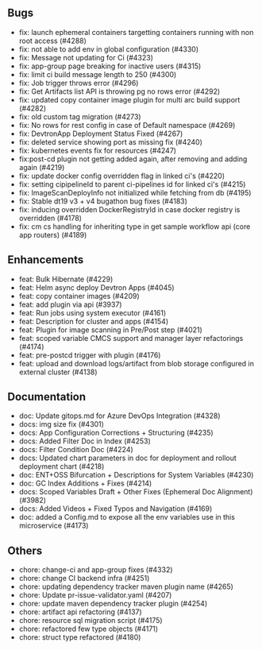 ## Bugs
- fix: launch ephemeral containers targetting containers running with non root access (#4288)
- fix: not able to add env in global configuration (#4330)
- fix: Message not updating for Ci (#4323)
- fix: app-group page breaking for inactive users (#4315)
- fix: limit ci build message length to 250 (#4300)
- fix: Job trigger throws error (#4296)
- fix: Get Artifacts list API is throwing pg no rows error  (#4292)
- fix: updated copy container image plugin for multi arc build support (#4282)
- fix: old custom tag migration (#4273)
- fix: No rows for rest config in case of Default namespace (#4269)
- fix: DevtronApp Deployment Status Fixed (#4267)
- fix: deleted service showing port as missing fix (#4240)
- fix: kubernetes events fix for resources (#4247)
- fix:post-cd plugin not getting added again, after removing and adding again (#4219)
- fix: update docker config overridden flag in linked ci's (#4220)
- fix: setting cipipelineId to parent ci-pipelines id for linked ci's (#4215)
- fix: ImageScanDeployInfo not initialized while fetching from db (#4195)
- fix: Stable dt19 v3 + v4 bugathon bug fixes (#4183)
- fix: inducing overridden DockerRegistryId in case docker registry is overridden (#4178)
- fix: cm cs handling for inheriting type in get sample workflow api (core app routers) (#4189)
## Enhancements
- feat: Bulk Hibernate (#4229)
- feat: Helm async deploy Devtron Apps (#4045)
- feat: copy container images (#4209)
- feat: add plugin via api (#3937)
- feat: Run jobs using system executor (#4161)
- feat: Description for cluster and apps (#4154)
- feat: Plugin for image scanning in Pre/Post step (#4021)
- feat: scoped variable CMCS support and manager layer refactorings (#4174)
- feat: pre-postcd trigger with plugin (#4176)
- feat: upload and download logs/artifact from blob storage configured in external cluster (#4138)
## Documentation
- doc: Update gitops.md for Azure DevOps Integration (#4328)
- docs: img size fix (#4301)
- docs: App Configuration Corrections + Structuring (#4235)
- docs: Added Filter Doc in Index (#4253)
- docs: Filter Condition Doc (#4224)
- docs: Updated chart parameters in doc for deployment and rollout deployment chart (#4218)
- doc: ENT+OSS Bifurcation + Descriptions for System Variables (#4230)
- doc: GC Index Additions + Fixes (#4214)
- docs: Scoped Variables Draft + Other Fixes (Ephemeral Doc Alignment) (#3982)
- docs: Added Videos + Fixed Typos and Navigation (#4169)
- doc: added a Config.md to expose all the env variables use in this microservice (#4173)
## Others
- chore: change-ci and app-group fixes (#4332)
- chore: change CI backend infra  (#4251)
- chore: updating dependency tracker maven plugin name  (#4265)
- chore: Update pr-issue-validator.yaml (#4207)
- chore: update maven dependency tracker plugin (#4254)
- chore: artifact api refactoring (#4137)
- chore: resource sql migration script (#4175)
- chore: refactored few type objects (#4171)
- chore: struct type refactored (#4180)

